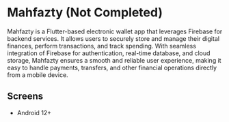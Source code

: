 # Mahfazty (Not Completed)
Mahfazty is a Flutter-based electronic wallet app that leverages Firebase for backend services. It allows users to securely store and manage their digital finances, perform transactions, and track spending. With seamless integration of Firebase for authentication, real-time database, and cloud storage, Mahfazty ensures a smooth and reliable user experience, making it easy to handle payments, transfers, and other financial operations directly from a mobile device.

## Screens

- Android 12+
